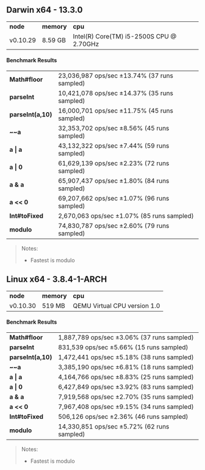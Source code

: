 Darwin x64 - 13.3.0
-----

<table><tr><td><b>node</b></td><td><b>memory</b></td><td><b>cpu</b></td></tr><tr><td>v0.10.29</td><td>8.59 GB</td><td>Intel(R) Core(TM) i5-2500S CPU @ 2.70GHz</td></tr></table>

#### Benchmark Results ####

<table><tr><td><b>Math#floor</b></td><td>23,036,987 ops/sec ±13.74% (37 runs sampled)</td></tr><tr><td><b>parseInt</b></td><td>10,421,078 ops/sec ±14.37% (35 runs sampled)</td></tr><tr><td><b>parseInt(a,10)</b></td><td>16,000,701 ops/sec ±11.75% (45 runs sampled)</td></tr><tr><td><b>~~a</b></td><td>32,353,702 ops/sec ±8.56% (45 runs sampled)</td></tr><tr><td><b>a | a</b></td><td>43,132,322 ops/sec ±7.44% (59 runs sampled)</td></tr><tr><td><b>a | 0</b></td><td>61,629,139 ops/sec ±2.23% (72 runs sampled)</td></tr><tr><td><b>a & a</b></td><td>65,907,437 ops/sec ±1.80% (84 runs sampled)</td></tr><tr><td><b>a << 0</b></td><td>69,207,662 ops/sec ±1.07% (96 runs sampled)</td></tr><tr><td><b>Int#toFixed</b></td><td>2,670,063 ops/sec ±1.07% (85 runs sampled)</td></tr><tr><td><b>modulo</b></td><td>74,830,787 ops/sec ±2.60% (79 runs sampled)</td></tr></table>

> Notes:
> - Fastest is modulo

Linux x64 - 3.8.4-1-ARCH
-----

<table><tr><td><b>node</b></td><td><b>memory</b></td><td><b>cpu</b></td></tr><tr><td>v0.10.30</td><td>519 MB</td><td>QEMU Virtual CPU version 1.0</td></tr></table>

#### Benchmark Results ####

<table><tr><td><b>Math#floor</b></td><td>1,887,789 ops/sec ±3.06% (37 runs sampled)</td></tr><tr><td><b>parseInt</b></td><td>831,539 ops/sec ±5.66% (15 runs sampled)</td></tr><tr><td><b>parseInt(a,10)</b></td><td>1,472,441 ops/sec ±5.18% (38 runs sampled)</td></tr><tr><td><b>~~a</b></td><td>3,385,190 ops/sec ±6.81% (18 runs sampled)</td></tr><tr><td><b>a | a</b></td><td>4,164,766 ops/sec ±8.83% (25 runs sampled)</td></tr><tr><td><b>a | 0</b></td><td>6,427,849 ops/sec ±3.92% (83 runs sampled)</td></tr><tr><td><b>a & a</b></td><td>7,919,568 ops/sec ±2.70% (35 runs sampled)</td></tr><tr><td><b>a << 0</b></td><td>7,967,408 ops/sec ±9.15% (34 runs sampled)</td></tr><tr><td><b>Int#toFixed</b></td><td>506,126 ops/sec ±2.36% (46 runs sampled)</td></tr><tr><td><b>modulo</b></td><td>14,330,851 ops/sec ±5.72% (62 runs sampled)</td></tr></table>

> Notes:
> - Fastest is modulo

